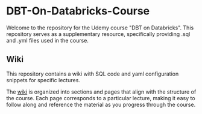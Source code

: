 # DBT-On-Databricks-Course
Welcome to the repository for the Udemy course "DBT on Databricks". This repository serves as a supplementary resource, specifically providing .sql and .yml files used in the course.

## Wiki
This repository contains a wiki with SQL code and yaml configuration snippets for specific lectures.

The [wiki](https://github.com/malvik01/DBT-On-Databricks-Course/wiki/Home) is organized into sections and pages that align with the structure of the course. Each page corresponds to a particular lecture, making it easy to follow along and reference the material as you progress through the course.
